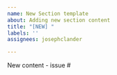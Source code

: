 ```yaml
---
name: New Section template
about: Adding new section content
title: "[NEW] "
labels: ''
assignees: josephclander

---
```


New content - issue #
